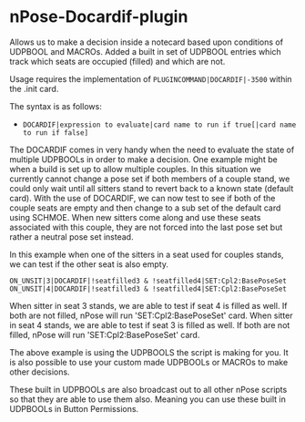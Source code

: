 # nPose-Docardif-plugin
Allows us to make a decision inside a notecard based upon conditions of UDPBOOL and MACROs.
Added a built in set of UDPBOOL entries which track which seats are occupied (filled) and which are not.

Usage requires the implementation of `PLUGINCOMMAND|DOCARDIF|-3500` within the .init card.

The syntax is as follows:
  * `DOCARDIF|expression to evaluate|card name to run if true[|card name to run if false]`

The DOCARDIF comes in very handy when the need to evaluate the state of multiple UDPBOOLs in order to make a decision.
One example might be when a build is set up to allow multiple couples.  In this situation we currently cannot change a pose set if both members of a couple stand, we could only wait until all sitters stand to revert back to a known state (default card).
With the use of DOCARDIF, we can now test to see if both of the couple seats are empty and then change to a sub set of the default card using SCHMOE.  When new sitters come along and use these seats associated with this couple, they are not forced into the last pose set but rather a neutral pose set instead.

In this example when one of the sitters in a seat used for couples stands, we can test if the other seat is also empty.

  `ON_UNSIT|3|DOCARDIF|!seatfilled3 & !seatfilled4|SET:Cpl2:BasePoseSet`     
  `ON_UNSIT|4|DOCARDIF|!seatfilled3 & !seatfilled4|SET:Cpl2:BasePoseSet`


When sitter in seat 3 stands, we are able to test if seat 4 is filled as well.  If both are not filled, nPose will run 'SET:Cpl2:BasePoseSet' card.
When sitter in seat 4 stands, we are able to test if seat 3 is filled as well.  If both are not filled, nPose will run 'SET:Cpl2:BasePoseSet' card.

The above example is using the UDPBOOLS the script is making for you.  It is also possible to use your custom made UDPBOOLs or MACROs to make other decisions.

These built in UDPBOOLs are also broadcast out to all other nPose scripts so that they are able to use them also.  Meaning you can use these built in UDPBOOLs in Button Permissions.
